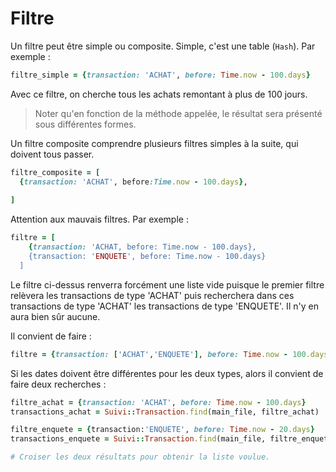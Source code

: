 # 

# Filtre

Un filtre peut être simple ou composite. Simple, c'est une table (`Hash`). Par exemple :

~~~ruby
filtre_simple = {transaction: 'ACHAT', before: Time.now - 100.days}
~~~

Avec ce filtre, on cherche tous les achats remontant à plus de 100 jours. 

> Noter qu'en fonction de la méthode appelée, le résultat sera présenté sous différentes formes.

Un filtre composite comprendre plusieurs filtres simples à la suite, qui doivent tous passer.

~~~ruby
filtre_composite = [
  {transaction: 'ACHAT', before:Time.now - 100.days},
  
]
~~~




Attention aux mauvais filtres. Par exemple :

~~~ruby
filtre = [
    {transaction: 'ACHAT, before: Time.now - 100.days},
    {transaction: 'ENQUETE', before: Time.now - 100.days}
  ]
~~~

Le filtre ci-dessus renverra forcément une liste vide puisque le premier filtre relèvera les transactions de type 'ACHAT' puis recherchera dans ces transactions de type 'ACHAT' les transactions de type 'ENQUETE'. Il n'y en aura bien sûr aucune.

Il convient de faire :

~~~ruby
filtre = {transaction: ['ACHAT','ENQUETE'], before: Time.now - 100.days}
~~~

Si les dates doivent être différentes pour les deux types, alors il convient de faire deux recherches :

~~~ruby
filtre_achat = {transaction: 'ACHAT', before: Time.now - 100.days}
transactions_achat = Suivi::Transaction.find(main_file, filtre_achat)

filtre_enquete = {transaction:'ENQUETE', before: Time.now - 20.days}
transactions_enquete = Suivi::Transaction.find(main_file, filtre_enquete)

# Croiser les deux résultats pour obtenir la liste voulue.
~~~
